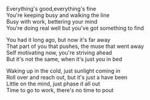 Everything's good,everything's fine  
You're keeping busy and walking the line  
Busy with work, bettering your mind  
You're doing real well but you've got something to find  

You had it long ago, but now it's far away  
That part of you that pushes, the muse that went away  
Self motivating now, you're striving ahead  
But it's not the same, when it's just you in bed  

Waking up in the cold, just sunlight coming in  
Roll over and reach out, but it's just a have been  
Little on the mind, just phase it all out  
Time to go to work, there's no time to pout  

